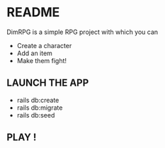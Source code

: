 # README

DimRPG is a simple RPG project with which you can

* Create a character
* Add an item
* Make them fight!

## LAUNCH THE APP
* rails db:create
* rails db:migrate
* rails db:seed

## PLAY !
